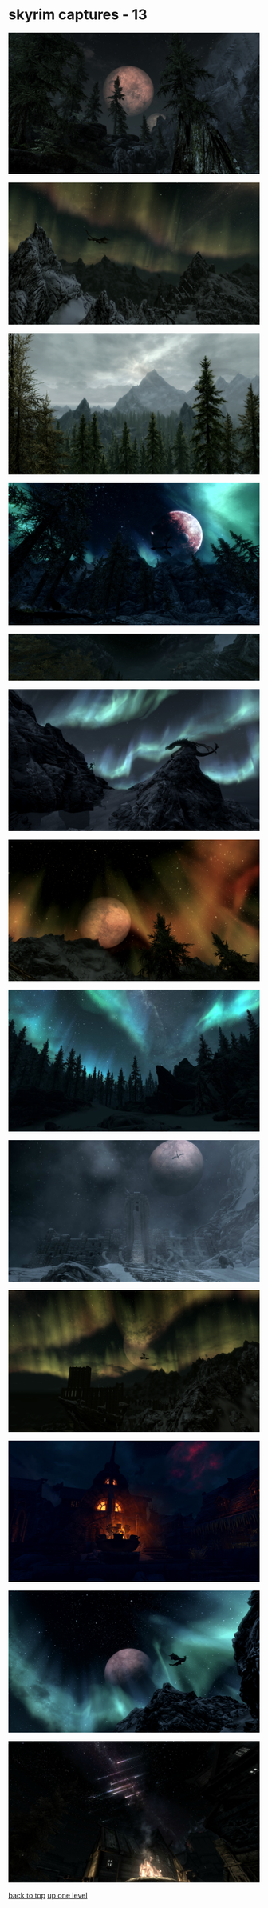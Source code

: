 # skyrim captures - 13
[![1094574-1321433670.jpg](/desktop/skyrim%20captures/1094574-1321433670.jpg "1094574-1321433670.jpg")](https://raw.githubusercontent.com/buckmanc/wallpapers/main/desktop/skyrim%20captures/1094574-1321433670.jpg)

[![26PUO4c.png](/desktop/skyrim%20captures/26PUO4c.png "26PUO4c.png")](https://raw.githubusercontent.com/buckmanc/wallpapers/main/desktop/skyrim%20captures/26PUO4c.png)

[![2sgKskc.png](/desktop/skyrim%20captures/2sgKskc.png "2sgKskc.png")](https://raw.githubusercontent.com/buckmanc/wallpapers/main/desktop/skyrim%20captures/2sgKskc.png)

[![8e63d03e1e07989190012a8ad28efb35-d4m0yob.jpg](/desktop/skyrim%20captures/8e63d03e1e07989190012a8ad28efb35-d4m0yob.jpg "8e63d03e1e07989190012a8ad28efb35-d4m0yob.jpg")](https://raw.githubusercontent.com/buckmanc/wallpapers/main/desktop/skyrim%20captures/8e63d03e1e07989190012a8ad28efb35-d4m0yob.jpg)

[![cYH2nsA.jpg](/desktop/skyrim%20captures/cYH2nsA.jpg "cYH2nsA.jpg")](https://raw.githubusercontent.com/buckmanc/wallpapers/main/desktop/skyrim%20captures/cYH2nsA.jpg)

[![IOTstTl.jpg](/desktop/skyrim%20captures/IOTstTl.jpg "IOTstTl.jpg")](https://raw.githubusercontent.com/buckmanc/wallpapers/main/desktop/skyrim%20captures/IOTstTl.jpg)

[![jeER88G.png](/desktop/skyrim%20captures/jeER88G.png "jeER88G.png")](https://raw.githubusercontent.com/buckmanc/wallpapers/main/desktop/skyrim%20captures/jeER88G.png)

[![JKMYQcN.jpg](/desktop/skyrim%20captures/JKMYQcN.jpg "JKMYQcN.jpg")](https://raw.githubusercontent.com/buckmanc/wallpapers/main/desktop/skyrim%20captures/JKMYQcN.jpg)

[![MVlpPnI.jpg](/desktop/skyrim%20captures/MVlpPnI.jpg "MVlpPnI.jpg")](https://raw.githubusercontent.com/buckmanc/wallpapers/main/desktop/skyrim%20captures/MVlpPnI.jpg)

[![NwA8tbi.png](/desktop/skyrim%20captures/NwA8tbi.png "NwA8tbi.png")](https://raw.githubusercontent.com/buckmanc/wallpapers/main/desktop/skyrim%20captures/NwA8tbi.png)

[![uya25hS.jpg](/desktop/skyrim%20captures/uya25hS.jpg "uya25hS.jpg")](https://raw.githubusercontent.com/buckmanc/wallpapers/main/desktop/skyrim%20captures/uya25hS.jpg)

[![Y4OwLAr.png](/desktop/skyrim%20captures/Y4OwLAr.png "Y4OwLAr.png")](https://raw.githubusercontent.com/buckmanc/wallpapers/main/desktop/skyrim%20captures/Y4OwLAr.png)

[![YNj67nj.jpg](/desktop/skyrim%20captures/YNj67nj.jpg "YNj67nj.jpg")](https://raw.githubusercontent.com/buckmanc/wallpapers/main/desktop/skyrim%20captures/YNj67nj.jpg)



[back to top](#)
[up one level](/desktop/README.MD)
